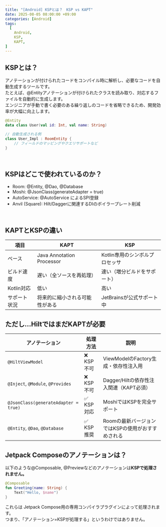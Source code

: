 ```yaml
---
title: "[Android] KSPとは？　KSP vs KAPT"
date: 2025-08-05 08:00:00 +09:00
categories: [Android]
tags:
  [
    Android,
    KSP,
    KAPT,
]
---
```


## KSPとは？
アノテーションが付けられたコードをコンパイル時に解析し、必要なコードを自動生成するツールです。<br>
たとえば、@Entityアノテーションが付けられたクラスを読み取り、対応するファイルを自動的に生成します。<br>
エンジニアが手動で書く必要のある繰り返しのコードを省略できるため、開発効率が大幅に向上します。<br>

```kotlin
@Entity
data class User(val id: Int, val name: String)
```
```kotlin
// 自動生成される例
class User_Impl : RoomEntity {
    // フィールドのマッピングやクエリサポートなど
}
```
<br>

## KSPはどこで使われているのか？
- Room: @Entity, @Dao, @Database<br>
- Moshi: @JsonClass(generateAdapter = true)<br>
- AutoService: @AutoService によるSPI登録<br>
- Anvil (Square): Hilt/Daggerに関連するDIのボイラープレート削減<br>
<br>

## KAPTとKSPの違い
| 項目           | KAPT                                | KSP                                   |
|----------------|-------------------------------------|----------------------------------------|
| ベース         | Java Annotation Processor           | Kotlin専用のシンボルプロセッサ           |
| ビルド速度     | 遅い（全ソースを再処理）            | 速い（増分ビルドをサポート）             |
| Kotlin対応      | 低い                                 | 高い                                    |
| サポート状況   | 将来的に縮小される可能性がある      | JetBrainsが公式サポート中               |

## ただし…HiltではまだKAPTが必要
| アノテーション                            | 処理方法   | 説明                                                   |
|-----------------------------------------|------------|--------------------------------------------------------|
| `@HiltViewModel`                        | ❌ KSP不可  | ViewModelのFactory生成・依存性注入用                    |
| `@Inject`, `@Module`, `@Provides`       | ❌ KSP不可  | Dagger/Hiltの依存性注入関連（KAPT必須）                |
| `@JsonClass(generateAdapter = true)`    | ✅ KSP対応  | MoshiではKSPを完全サポート                             |
| `@Entity`, `@Dao`, `@Database`          | ✅ KSP推奨  | Roomの最新バージョンではKSPの使用がおすすめされる          |

## Jetpack Composeのアノテーションは？
以下のような@Composable, @Previewなどのアノテーションは<b>KSPで処理されません。</b>
```kotlin
@Composable
fun Greeting(name: String) {
    Text("Hello, $name")
}
```
これらは Jetpack Compose用の専用コンパイラプラグインによって処理されます。<br>
つまり、「アノテーション=KSPが処理する」というわけではありません。


